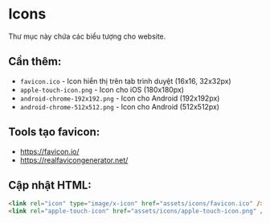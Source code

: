 # Icons

Thư mục này chứa các biểu tượng cho website.

## Cần thêm:

- `favicon.ico` - Icon hiển thị trên tab trình duyệt (16x16, 32x32px)
- `apple-touch-icon.png` - Icon cho iOS (180x180px)
- `android-chrome-192x192.png` - Icon cho Android (192x192px)
- `android-chrome-512x512.png` - Icon cho Android (512x512px)

## Tools tạo favicon:

- https://favicon.io/
- https://realfavicongenerator.net/

## Cập nhật HTML:

```html
<link rel="icon" type="image/x-icon" href="assets/icons/favicon.ico" />
<link rel="apple-touch-icon" href="assets/icons/apple-touch-icon.png" />
```
